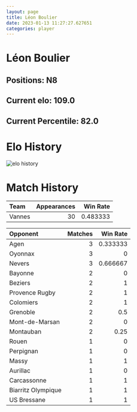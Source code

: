 ```yaml
---  
layout: page  
title: Léon Boulier  
date: 2023-01-13 11:27:27.627651  
categories: player  
---
```

# Léon Boulier

## Positions: N8

## Current elo: 109.0

## Current Percentile: 82.0

# Elo History


![elo history](history_LéonBoulier.png)
# Match History


| Team   |   Appearances |   Win Rate |
|:-------|--------------:|-----------:|
| Vannes |            30 |   0.483333 |

| Opponent           |   Matches |   Win Rate |
|:-------------------|----------:|-----------:|
| Agen               |         3 |   0.333333 |
| Oyonnax            |         3 |   0        |
| Nevers             |         3 |   0.666667 |
| Bayonne            |         2 |   0        |
| Beziers            |         2 |   1        |
| Provence Rugby     |         2 |   1        |
| Colomiers          |         2 |   1        |
| Grenoble           |         2 |   0.5      |
| Mont-de-Marsan     |         2 |   0        |
| Montauban          |         2 |   0.25     |
| Rouen              |         1 |   0        |
| Perpignan          |         1 |   0        |
| Massy              |         1 |   1        |
| Aurillac           |         1 |   0        |
| Carcassonne        |         1 |   1        |
| Biarritz Olympique |         1 |   1        |
| US Bressane        |         1 |   1        |